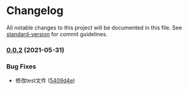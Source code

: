 # Changelog

All notable changes to this project will be documented in this file. See [standard-version](https://github.com/conventional-changelog/standard-version) for commit guidelines.

### [0.0.2](https://github.com/minhuaF/blog/compare/v0.0.4...v0.0.2) (2021-05-31)


### Bug Fixes

* 修改test文件 ([5409d4e](https://github.com/minhuaF/blog/commit/5409d4ef1e88ef2e0f8d9d18b32803d97b2c2f3d))
